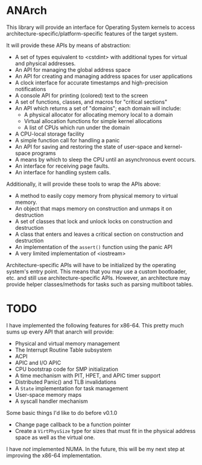 # ANArch

This library will provide an interface for Operating System kernels to access architecture-specific/platform-specific features of the target system.

It will provide these APIs by means of abstraction:

 * A set of types equivalent to &lt;cstdint&gt; with additional types for virtual and physical addresses.
 * An API for managing the global address space
 * An API for creating and managing address spaces for user applications
 * A clock interface for accurate timestamps and high-precision notifications
 * A console API for printing (colored) text to the screen
 * A set of functions, classes, and macros for "critical sections"
 * An API which returns a set of "domains"; each domain will include:
   * A physical allocator for allocating memory local to a domain
   * Virtual allocation functions for simple kernel allocations
   * A list of CPUs which run under the domain
 * A CPU-local storage facility
 * A simple function call for handling a panic
 * An API for saving and restoring the state of user-space and kernel-space programs
 * A means by which to sleep the CPU until an asynchronous event occurs.
 * An interface for receiving page faults.
 * An interface for handling system calls.

Additionally, it will provide these tools to wrap the APIs above:

 * A method to easily copy memory from physical memory to virtual memory.
 * An object that maps memory on construction and unmaps it on destruction
 * A set of classes that lock and unlock locks on construction and destruction
 * A class that enters and leaves a critical section on construction and destruction
 * An implementation of the `assert()` function using the panic API
 * A very limited implementation of &lt;iostream&gt;

Architecture-specific APIs will have to be initialized by the operating system's entry point. This means that you may use a custom bootloader, etc. and still use architecture-specific APIs. However, an architecture may provide helper classes/methods for tasks such as parsing multiboot tables.

# TODO

I have implemented the following features for x86-64. This pretty much sums up every API that anarch will provide:

 * Physical and virtual memory management
 * The Interrupt Routine Table subsystem
 * ACPI
 * APIC and I/O APIC
 * CPU bootstrap code for SMP initialization
 * A time mechanism with PIT, HPET, and APIC timer support
 * Distributed Panic() and TLB invalidations
 * A `State` implementation for task management
 * User-space memory maps
 * A syscall handler mechanism

Some basic things I'd like to do before v0.1.0

 * Change page callback to be a function pointer
 * Create a `VirtPhysSize` type for sizes that must fit in the physical address space as well as the virtual one.

I have *not* implemented NUMA. In the future, this will be my next step at improving the x86-64 implementation.
